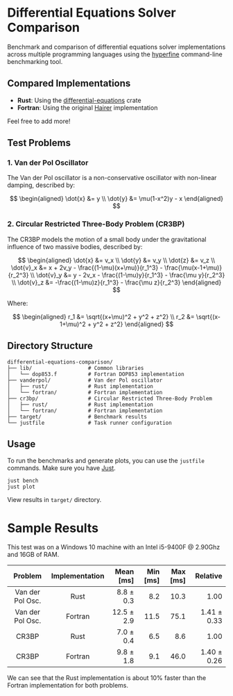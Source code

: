 # Differential Equations Solver Comparison

Benchmark and comparison of differential equations solver implementations across multiple programming languages using the [hyperfine](https://github.com/sharkdp/hyperfine) command-line benchmarking tool.

## Compared Implementations

- **Rust**: Using the [differential-equations](https://github.com/Ryan-D-Gast/differential-equations) crate
- **Fortran**: Using the original [Hairer](https://www.unige.ch/~hairer/software.html) implementation

Feel free to add more!

## Test Problems

### 1. Van der Pol Oscillator

The Van der Pol oscillator is a non-conservative oscillator with non-linear damping, described by:

$$
\begin{aligned}
\dot{x} &= y \\
\dot{y} &= \mu(1-x^2)y - x
\end{aligned}
$$

### 2. Circular Restricted Three-Body Problem (CR3BP)

The CR3BP models the motion of a small body under the gravitational influence of two massive bodies, described by:

$$
\begin{aligned}
\dot{x} &= v_x \\
\dot{y} &= v_y \\
\dot{z} &= v_z \\
\dot{v}_x &= x + 2v_y - \frac{(1-\mu)(x+\mu)}{r_1^3} - \frac{\mu(x-1+\mu)}{r_2^3} \\
\dot{v}_y &= y - 2v_x - \frac{(1-\mu)y}{r_1^3} - \frac{\mu y}{r_2^3} \\
\dot{v}_z &= -\frac{(1-\mu)z}{r_1^3} - \frac{\mu z}{r_2^3}
\end{aligned}
$$

Where:

$$
\begin{aligned}
r_1 &= \sqrt{(x+\mu)^2 + y^2 + z^2} \\
r_2 &= \sqrt{(x-1+\mu)^2 + y^2 + z^2}
\end{aligned}
$$

## Directory Structure

```
differential-equations-comparison/
├── lib/                  # Common libraries
│   └── dop853.f          # Fortran DOP853 implementation
├── vanderpol/            # Van der Pol oscillator
│   ├── rust/             # Rust implementation
│   └── fortran/          # Fortran implementation
├── cr3bp/                # Circular Restricted Three-Body Problem
│   ├── rust/             # Rust implementation
│   └── fortran/          # Fortran implementation
├── target/               # Benchmark results
└── justfile              # Task runner configuration
```

## Usage

To run the benchmarks and generate plots, you can use the `justfile` commands. Make sure you have [Just](https://github.com/casey/just).

```
just bench
just plot
```

View results in `target/` directory.

# Sample Results

This test was on a Windows 10 machine with an Intel i5-9400F @ 2.90Ghz and 16GB of RAM.

| Problem | Implementation | Mean [ms] | Min [ms] | Max [ms] | Relative |
| :---: |:---:|---:|---:|---:|---:|
| Van der Pol Osc. | Rust | 8.8 ± 0.3 | 8.2 | 10.3 | 1.00 |
| Van der Pol Osc. | Fortran | 12.5 ± 2.9 | 11.5 | 75.1 | 1.41 ± 0.33 |
| CR3BP | Rust | 7.0 ± 0.4 | 6.5 | 8.6 | 1.00 |
| CR3BP | Fortran | 9.8 ± 1.8 | 9.1 | 46.0 | 1.40 ± 0.26 |

We can see that the Rust implementation is about 10% faster than the Fortran implementation for both problems.
